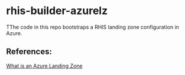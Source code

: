 # rhis-builder-azurelz
TThe code in this repo bootstraps a RHIS landing zone configuration in Azure.

## References:
[What is an Azure Landing Zone](https://learn.microsoft.com/en-us/azure/cloud-adoption-framework/ready/landing-zone/)
